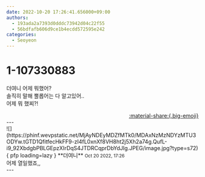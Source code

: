 ```yaml
---
date: 2022-10-20 17:26:41.656000+09:00
authors:
  - 193ada2a7393d0dddc73942d04c22f55
  - 56bdfafb606d9ce1b4ecdd572595e242
categories:
  - Seoyeon
---
```


# 1-107330883

<div class="post-container" markdown="1">
<div class="content-container md-sidebar__scrollwrap" markdown="1">

더여니 어제 뭐했어?<br>솔직히 말해 뿔롭어는 다 알고있어..<br>어제 뭐 했찌?!

</div>
</div>

<div style="text-align: right;" markdown="1">
<a href="https://weverse.io/fromis9/fanpost/1-107330883" style="text-align: right;">:material-share:{.big-emoji}</a>
</div>
---

<div class="comments-container md-sidebar__scrollwrap" markdown="1">
<div class="comment" markdown="1">
<div class='id-container' markdown="1">
![](https://phinf.wevpstatic.net/MjAyNDEyMDZfMTk0/MDAxNzMzNDYzMTU3ODYw.tGTD1QfitfecHkFF9-zI4fL0xnXf8VH8ht2j5Xh2a74g.QufL-i9_92XbdgbPBLGEpzXIrDqS4JTDRCqprDbYdJIg.JPEG/image.jpg?type=s72){ pfp loading=lazy }
**<span class="artist">더여니</span>** <small>Oct 20 2022, 17:26</small><br>
</div>
<div class='comment-body' markdown="1">
어제 열일했죠,,
</div>
</div>
</div>
---
